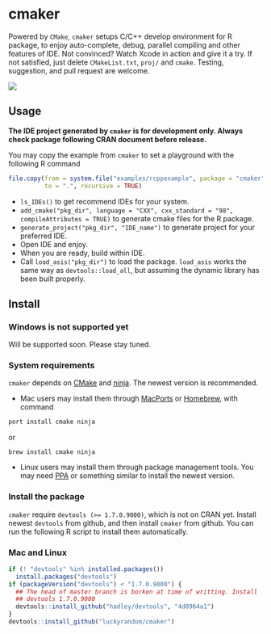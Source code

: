 <style>
body {
margin-top: 40px;
}
</style>

# cmaker

Powered by `CMake`, `cmaker` setups C/C++ develop environment for R
package, to enjoy auto-complete, debug, parallel compiling and other
features of IDE. Not convinced? Watch Xcode in action and give it a
try. If not satisfied, just delete `CMakeList.txt`, `proj/` and
`cmake`. Testing, suggestion, and pull request are welcome.

![](https://raw.githubusercontent.com/luckyrandom/cmaker/master-src/gifs/xcode-rcpp.gif)

## Usage

__The IDE project generated by `cmaker` is for development
only. Always check package following CRAN document before release.__

You may copy the example from `cmaker` to set a playground with the
following R command

```r
file.copy(from = system.file("examples/rcppexample", package = "cmaker"),
          to = ".", recursive = TRUE)
```

- `ls_IDEs()` to get recommend IDEs for your system.
- `add_cmake("pkg_dir", language = "CXX", cxx_standard = "98",
  compileAttributes = TRUE)` to generate cmake files for the R
  package.
- `generate_project("pkg_dir", "IDE_name")` to generate project for your preferred IDE.
- Open IDE and enjoy.
- When you are ready, build within IDE.
- Call `load_asis("pkg_dir")` to load the package. `load_asis` works
  the same way as `devtools::load_all`, but assuming the dynamic
  library has been built properly.

## Install

### Windows is not supported yet
Will be supported soon. Please stay tuned.

### System requirements

`cmaker` depends on [CMake](http://www.cmake.org) and
[ninja](https://martine.github.io/ninja/). The newest version is
recommended.

- Mac users may install them
through [MacPorts](https://www.macports.org/) or
[Homebrew](http://brew.sh/), with command
```bash
port install cmake ninja
```
or
```
brew install cmake ninja
```
- Linux users may install them through package management tools. You
  may need [PPA](https://launchpad.net/ubuntu/+ppas) or something similar to install the newest version.

### Install the package

`cmaker` require `devtools (>= 1.7.0.9000)`, which is not on CRAN
yet. Install newest `devtools` from github, and then install `cmaker`
from github. You can run the following R script to install them
automatically.

### Mac and Linux
```r
if (! "devtools" %in% installed.packages())
  install.packages("devtools")
if (packageVersion("devtools") < "1.7.0.9000") {
  ## The head of master branch is borken at time of writting. Install
  ## devtools 1.7.0.9000
  devtools::install_github("hadley/devtools", "4d0964a1")
}
devtools::install_github("luckyrandom/cmaker")
```
